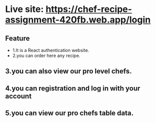 # Live site: https://chef-recipe-assignment-420fb.web.app/login
## Feature
* 1.It is a React authentication website.
* 2.you can order here any recipe.
## 3.you can also view our pro level chefs.
## 4.you can registration and log in with your account
## 5.you can view our pro chefs table data.